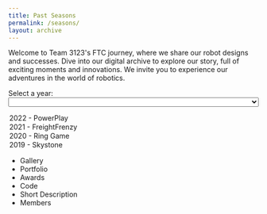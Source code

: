```yaml
---
title: Past Seasons
permalink: /seasons/
layout: archive
---
```


Welcome to Team 3123's FTC journey, where we share our robot designs and successes. Dive into our digital archive to explore our story, full of exciting moments and innovations. We invite you to experience our adventures in the world of robotics.

<style> 
select {
  width: 100%;
}
</style>
<label for="seasons">Select a year:</label>
<select name="seasons" id="seasons">
  <option value="2022">2022 - PowerPlay</option>
  <option value="2021">2021 - FreightFrenzy</option>
  <option value="2020">2020 - Ring Game</option>
  <option value="2019">2019 - Skystone</option>
</select>

 - Gallery
 - Portfolio
 - Awards
 - Code
 - Short Description
 - Members